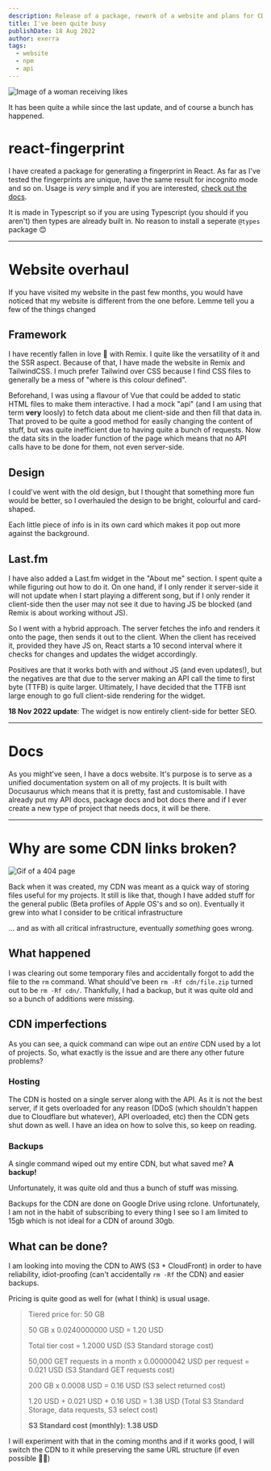 ```yaml
---
description: Release of a package, rework of a website and plans for CDN improvement.
title: I've been quite busy
publishDate: 18 Aug 2022
author: exerra
tags:
  - website
  - npm
  - api
---
```


![Image of a woman receiving likes](/assets/blog/casual-life-3d-likes.webp)

It has been quite a while since the last update, and of course a bunch has happened.

# react-fingerprint
I have created a package for generating a fingerprint in React. As far as I've tested the fingerprints are unique, have the same result for incognito mode and so on. Usage is *very* simple and if you are interested, [check out the docs](https://docs.exerra.xyz/docs/npm-packages/react-fingerprint/v1.x.x/intro).

It is made in Typescript so if you are using Typescript (you should if you aren't) then types are already built in. No reason to install a seperate `@types` package 😊

---

# Website overhaul
If you have visited my website in the past few months, you would have noticed that my website is different from the one before. Lemme tell you a few of the things changed

## Framework
I have recently fallen in love 💜 with Remix. I quite like the versatility of it and the SSR aspect. Because of that, I have made the website in Remix and TailwindCSS.
 I much prefer Tailwind over CSS because I find CSS files to generally be a mess of "where is this colour defined".

Beforehand, I was using a flavour of Vue that could be added to static HTML files to make them interactive. I had a mock "api" (and I am using that term **very** loosly) to fetch data about me client-side and then fill that data in. That proved to be quite a good method for easily changing the content of stuff, but was quite inefficient due to having quite a bunch of requests. Now the data sits in the loader function of the page which means that no API calls have to be done for them, not even server-side.

## Design
I could've went with the old design, but I thought that something more fun would be better, so I overhauled the design to be bright, colourful and card-shaped.

Each little piece of info is in its own card which makes it pop out more against the background.

## Last.fm
I have also added a Last.fm widget in the "About me" section. I spent quite a while figuring out how to do it. On one hand, if I only render it server-side it will not update when I start playing a different song, but if I only render it client-side then the user may not see it due to having JS be blocked (and Remix is about working without JS).

So I went with a hybrid approach. The server fetches the info and renders it onto the page, then sends it out to the client. When the client has received it, provided they have JS on, React starts a 10 second interval where it checks for changes and updates the widget accordingly.

Positives are that it works both with and without JS (and even updates!), but the negatives are that due to the server making an API call the time to first byte (TTFB) is quite larger. Ultimately, I have decided that the TTFB isnt large enough to go full client-side rendering for the widget.

**18 Nov 2022 update**: The widget is now entirely client-side for better SEO.

---

# Docs
As you might've seen, I have a docs website. It's purpose is to serve as a unified documentation system on all of my projects. It is built with Docusaurus which means that it is pretty, fast and customisable. I have already put my API docs, package docs and bot docs there and if I ever create a new type of project that needs docs, it will be there.

---

# Why are some CDN links broken?

![Gif of a 404 page](https://cdn.exerra.xyz/gif/404.gif)


Back when it was created, my CDN was meant as a quick way of storing files useful for my projects. It still is like that, though I have added stuff for the general public (Beta profiles of Apple OS's and so on). Eventually it grew into what I consider to be critical infrastructure

... and as with all critical infrastructure, eventually *something* goes wrong.

## What happened

I was clearing out some temporary files and accidentally forgot to add the file to the `rm` command. What should've been `rm -Rf cdn/file.zip` turned out to be `rm -Rf cdn/`. Thankfully, I had a backup, but it was quite old and so a bunch of additions were missing.

## CDN imperfections

As you can see, a quick command can wipe out an *entire* CDN used by a lot of projects. So, what exactly is the issue and are there any other future problems?

### Hosting

The CDN is hosted on a single server along with the API. As it is not the best server, if it gets overloaded for any reason (DDoS (which shouldn't happen due to Cloudflare but whatever), API overloaded, etc) then the CDN gets shut down as well. I have an idea on how to solve this, so keep on reading.

### Backups

A single command wiped out my entire CDN, but what saved me? **A backup!**

Unfortunately, it was quite old and thus a bunch of stuff was missing.

Backups for the CDN are done on Google Drive using rclone. Unfortunately, I am not in the habit of subscribing to every thing I see so I am limited to 15gb which is not ideal for a CDN of around 30gb.

## What can be done?

I am looking into moving the CDN to AWS (S3 + CloudFront) in order to have reliability, idiot-proofing (can't accidentally `rm -Rf` the CDN) and easier backups.

Pricing is quite good as well for (what I think) is usual usage.

> <!--StartFragment-->
>
> Tiered price for: 50 GB
>
> 50 GB x 0.0240000000 USD = 1.20 USD
>
> Total tier cost = 1.2000 USD (S3 Standard storage cost)
>
> 50,000 GET requests in a month x 0.00000042 USD per request = 0.021 USD (S3 Standard GET requests cost)
>
> 200 GB x 0.0008 USD = 0.16 USD (S3 select returned cost)
>
> 1.20 USD + 0.021 USD + 0.16 USD = 1.38 USD (Total S3 Standard Storage, data requests, S3 select cost)
>
> **S3 Standard cost (monthly): 1.38 USD**
>
> <!--EndFragment-->

I will experiment with that in the coming months and if it works good, I will switch the CDN to it while preserving the same URL structure (if even possible 😵‍💫)